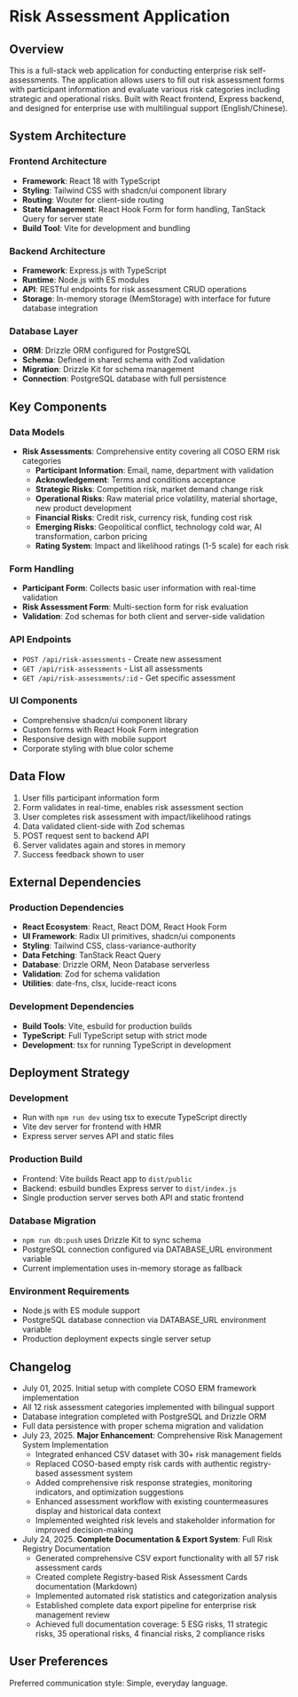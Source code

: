 # Risk Assessment Application

## Overview
This is a full-stack web application for conducting enterprise risk self-assessments. The application allows users to fill out risk assessment forms with participant information and evaluate various risk categories including strategic and operational risks. Built with React frontend, Express backend, and designed for enterprise use with multilingual support (English/Chinese).

## System Architecture

### Frontend Architecture
- **Framework**: React 18 with TypeScript
- **Styling**: Tailwind CSS with shadcn/ui component library
- **Routing**: Wouter for client-side routing
- **State Management**: React Hook Form for form handling, TanStack Query for server state
- **Build Tool**: Vite for development and bundling

### Backend Architecture
- **Framework**: Express.js with TypeScript
- **Runtime**: Node.js with ES modules
- **API**: RESTful endpoints for risk assessment CRUD operations
- **Storage**: In-memory storage (MemStorage) with interface for future database integration

### Database Layer
- **ORM**: Drizzle ORM configured for PostgreSQL
- **Schema**: Defined in shared schema with Zod validation
- **Migration**: Drizzle Kit for schema management
- **Connection**: PostgreSQL database with full persistence

## Key Components

### Data Models
- **Risk Assessments**: Comprehensive entity covering all COSO ERM risk categories
  - **Participant Information**: Email, name, department with validation
  - **Acknowledgement**: Terms and conditions acceptance
  - **Strategic Risks**: Competition risk, market demand change risk
  - **Operational Risks**: Raw material price volatility, material shortage, new product development
  - **Financial Risks**: Credit risk, currency risk, funding cost risk  
  - **Emerging Risks**: Geopolitical conflict, technology cold war, AI transformation, carbon pricing
  - **Rating System**: Impact and likelihood ratings (1-5 scale) for each risk

### Form Handling
- **Participant Form**: Collects basic user information with real-time validation
- **Risk Assessment Form**: Multi-section form for risk evaluation
- **Validation**: Zod schemas for both client and server-side validation

### API Endpoints
- `POST /api/risk-assessments` - Create new assessment
- `GET /api/risk-assessments` - List all assessments
- `GET /api/risk-assessments/:id` - Get specific assessment

### UI Components
- Comprehensive shadcn/ui component library
- Custom forms with React Hook Form integration
- Responsive design with mobile support
- Corporate styling with blue color scheme

## Data Flow
1. User fills participant information form
2. Form validates in real-time, enables risk assessment section
3. User completes risk assessment with impact/likelihood ratings
4. Data validated client-side with Zod schemas
5. POST request sent to backend API
6. Server validates again and stores in memory
7. Success feedback shown to user

## External Dependencies

### Production Dependencies
- **React Ecosystem**: React, React DOM, React Hook Form
- **UI Framework**: Radix UI primitives, shadcn/ui components
- **Styling**: Tailwind CSS, class-variance-authority
- **Data Fetching**: TanStack React Query
- **Database**: Drizzle ORM, Neon Database serverless
- **Validation**: Zod for schema validation
- **Utilities**: date-fns, clsx, lucide-react icons

### Development Dependencies
- **Build Tools**: Vite, esbuild for production builds
- **TypeScript**: Full TypeScript setup with strict mode
- **Development**: tsx for running TypeScript in development

## Deployment Strategy

### Development
- Run with `npm run dev` using tsx to execute TypeScript directly
- Vite dev server for frontend with HMR
- Express server serves API and static files

### Production Build
- Frontend: Vite builds React app to `dist/public`
- Backend: esbuild bundles Express server to `dist/index.js`
- Single production server serves both API and static frontend

### Database Migration
- `npm run db:push` uses Drizzle Kit to sync schema
- PostgreSQL connection configured via DATABASE_URL environment variable
- Current implementation uses in-memory storage as fallback

### Environment Requirements
- Node.js with ES module support
- PostgreSQL database connection via DATABASE_URL environment variable
- Production deployment expects single server setup

## Changelog
- July 01, 2025. Initial setup with complete COSO ERM framework implementation
- All 12 risk assessment categories implemented with bilingual support
- Database integration completed with PostgreSQL and Drizzle ORM
- Full data persistence with proper schema migration and validation
- July 23, 2025. **Major Enhancement**: Comprehensive Risk Management System Implementation
  - Integrated enhanced CSV dataset with 30+ risk management fields
  - Replaced COSO-based empty risk cards with authentic registry-based assessment system
  - Added comprehensive risk response strategies, monitoring indicators, and optimization suggestions
  - Enhanced assessment workflow with existing countermeasures display and historical data context
  - Implemented weighted risk levels and stakeholder information for improved decision-making
- July 24, 2025. **Complete Documentation & Export System**: Full Risk Registry Documentation
  - Generated comprehensive CSV export functionality with all 57 risk assessment cards
  - Created complete Registry-based Risk Assessment Cards documentation (Markdown)
  - Implemented automated risk statistics and categorization analysis
  - Established complete data export pipeline for enterprise risk management review
  - Achieved full documentation coverage: 5 ESG risks, 11 strategic risks, 35 operational risks, 4 financial risks, 2 compliance risks

## User Preferences
Preferred communication style: Simple, everyday language.